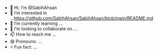 - 👋 Hi, I’m @SabihAhsan
- 👀 I’m interested in ...https://github.com/SabihAhsan/SabihAhsan/blob/main/README.md
- 🌱 I’m currently learning ...
- 💞️ I’m looking to collaborate on ...
- 📫 How to reach me ...
- 😄 Pronouns: ...
- ⚡ Fun fact: ...

<!---
SabihAhsan/SabihAhsan is a ✨ special ✨ repository because its `README.md` (this file) appears on your GitHub profile.
You can click the Preview link to take a look at your changes.
--->
